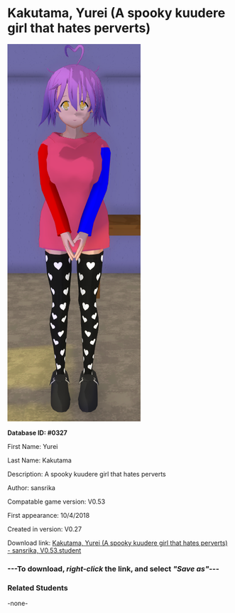 # Kakutama, Yurei (A spooky kuudere girl that hates perverts)

<img src="../../Files/Images/Kakutama, Yurei (A spooky kuudere girl that hates perverts).png" title="Kakutama, Yurei (A spooky kuudere girl that hates perverts) - sansrika, V0.53">

**Database ID: #0327**

First Name: Yurei

Last Name: Kakutama

Description: A spooky kuudere girl that hates perverts

Author: sansrika

Compatable game version: V0.53

First appearance: 10/4/2018

Created in version: V0.27

Download link: <a href="https://raw.githubusercontent.com/Arbiter1223/Daigaku-Gurashi-Custom-Students/master/Files/Student%20Files/Kakutama%2C%20Yurei%20(A%20spooky%20kuudere%20girl%20that%20hates%20perverts)%20-%20sansrika%2C%20V0.53.student">Kakutama, Yurei (A spooky kuudere girl that hates perverts) - sansrika, V0.53.student</a>

### ---**To download, _right-click_ the link, and select _"Save as"_**---

### Related Students

-none-
